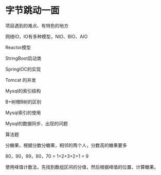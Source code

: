 # 字节跳动一面

项目遇到的难点、有特色的地方

网络IO，IO有多种模型，NIO、BIO、AIO

Reactor模型

StringBoot启动类

SpringIOC的实现

Tomcat 的并发

Mysql的索引结构

B+树根B树的区别

Mysql索引的使用

Mysql的数据同步、出现的问题



算法题

分糖果，根据分数分糖果，相邻的两个人，分数高的糖果要多

80，90，99，80，70 = 1+2+3+2+1 = 9

使用峰值计数法，先找到数组区间的分值，然后根据峰值的位置，计算糖果。